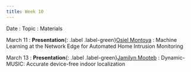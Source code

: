 ```yaml
---
title: Week 10
---
```


Date
: Topic
  : Materials

March 11
: **Presentation**{: .label .label-green}[Osiel Montoya](#)
  : Machine Learning at the Network Edge for Automated Home Intrusion Monitoring

March 13
: **Presentation**{: .label .label-green}[Jamilyn Mooteb](#)
  : Dynamic-MUSIC: Accurate device-free indoor localization
